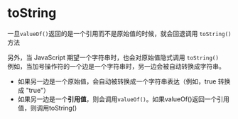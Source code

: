 # toString

一旦`valueOf()`返回的是一个引用而不是原始值的时候，就会回退调用 `toString()` 方法 

另外，当 JavaScript 期望一个字符串时，也会对原始值隐式调用 `toString()`   
例如，当加号操作符的一个边是一个字符串时，另一边会被自动转换成字符串。

* 如果另一边是一个原始值，会自动被转换成一个字符串表达（例如，true 转换成 "true"）
* 如果另一边是一个**引用值**，则会调用`valueOf()`。如果valueOf\(\)返回一个引用值，则调用toString\(\)

